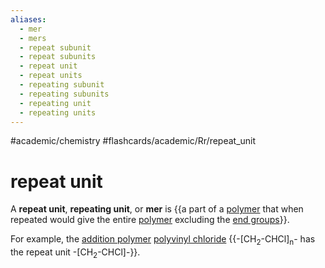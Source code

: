 ```yaml
---
aliases:
  - mer
  - mers
  - repeat subunit
  - repeat subunits
  - repeat unit
  - repeat units
  - repeating subunit
  - repeating subunits
  - repeating unit
  - repeating units
---
```


#academic/chemistry #flashcards/academic/Rr/repeat_unit

# repeat unit

A __repeat unit__, __repeating unit__, or __mer__ is {{a part of a [polymer](polymer.md) that when repeated would give the entire [polymer](polymer.md) excluding the [end groups](end%20group.md)}}. <!--SR:!2023-04-14,7,250-->

For example, the [addition polymer](addition%20polymer.md) [polyvinyl chloride](polyvinyl%20chloride.md) {{-\[CH<sub>2</sub>-CHCl\]<sub>n</sub>- has the repeat unit -\[CH<sub>2</sub>-CHCl\]-}}. <!--SR:!2023-05-03,20,250-->
